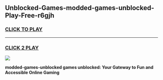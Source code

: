 
## Unblocked-Games-modded-games-unblocked-Play-Free-r6gjh
<h3>
<a href="https://premium76.site?title=modded-games-unblocked&ref=10A">CLICK TO PLAY</a></h3>
<hr>

<h3>
<a href="https://premium76.site?title=modded-games-unblocked&ref=10A">CLICK 2 PLAY</a>
  
</h3>

<a href="https://premium76.site?title=modded-games-unblocked&ref=10A"><img src="https://clearcache.store/games.png"></a>


**modded-games-unblocked games unblocked: Your Gateway to Fun and Accessible Online Gaming**
